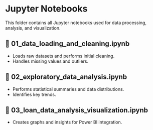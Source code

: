 # Jupyter Notebooks

This folder contains all Jupyter notebooks used for data processing, analysis, and visualization.

## 📄 01_data_loading_and_cleaning.ipynb  
- Loads raw datasets and performs initial cleaning.  
- Handles missing values and outliers.  

## 📄 02_exploratory_data_analysis.ipynb  
- Performs statistical summaries and data distributions.  
- Identifies key trends.  

## 📄 03_loan_data_analysis_visualization.ipynb  
- Creates graphs and insights for Power BI integration.  
